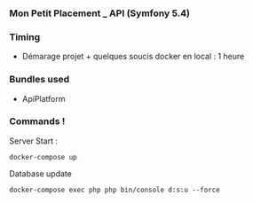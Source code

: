 ### Mon Petit Placement _ API (Symfony 5.4)




### Timing
- Démarage projet + quelques soucis docker en local : 1 heure



### Bundles used
- ApiPlatform

### Commands !

Server Start :
```
docker-compose up
```
Database update
```
docker-compose exec php php bin/console d:s:u --force
```
